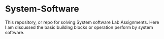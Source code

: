 # System-Software
This repository, or repo for solving System software Lab Assignments. Here I am discussed the basic building blocks or operation perform by system software.
